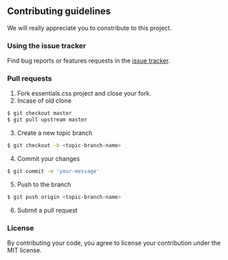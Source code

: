 

## Contributing guidelines

<p>We will really appreciate you to constribute to this project.</p>


### Using the issue tracker

<p>Find bug reports or features requests in the <a href="https://github.com/svichas/essentials.css/issues">issue tracker</a>.</p>


### Pull requests


1. Fork essentials.css project and close your fork.
2. Incase of old clone

```sh
$ git checkout master
$ git pull upstream master
```

3. Create a new topic branch


```sh
$ git checkout -b <topic-branch-name>
```

4. Commit your changes
```sh
$ git commit -m 'your-message'
```


5. Push to the branch
```sh
$ git push origin <topic-branch-name>
```

6. Submit a pull request

### License

<p>By contributing your code, you agree to license your contribution under the MIT license.</p>
